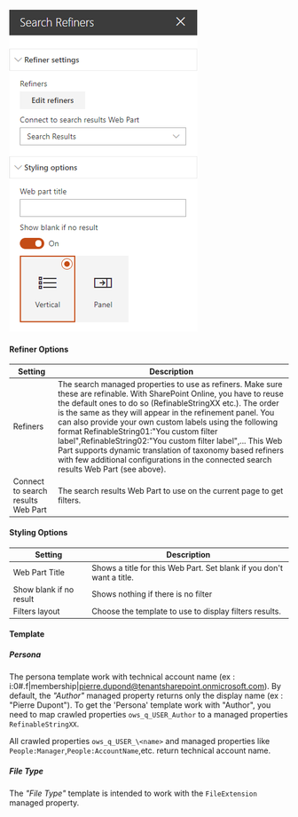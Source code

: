 
![Search Refiners](../images/search-refiners-property-pane.png)

#### Refiner Options

Setting | Description
-------|----
Refiners | The search managed properties to use as refiners. Make sure these are refinable. With SharePoint Online, you have to reuse the default ones to do so (RefinableStringXX etc.). The order is the same as they will appear in the refinement panel. You can also provide your own custom labels using the following format RefinableString01:"You custom filter label",RefinableString02:"You custom filter label",... This Web Part supports dynamic translation of taxonomy based refiners with few additional configurations in the connected search results Web Part (see above).
Connect to search results Web Part | The search results Web Part to use on the current page to get filters.

#### Styling Options

Setting | Description
-------|----
Web Part Title | Shows a title for this Web Part. Set blank if you don't want a title.
Show blank if no result | Shows nothing if there is no filter
Filters layout | Choose the template to use to display filters results.

#### Template

##### Persona

The persona template work with technical account name (ex : i:0#.f|membership|pierre.dupond@tenantsharepoint.onmicrosoft.com).
By default, the _"Author"_ managed property returns only the display name (ex : "Pierre Dupont"). 
To get the 'Persona' template work with "Author", you need to map crawled properties `ows_q_USER_Author` to a managed properties `RefinableStringXX`.

All crawled properties `ows_q_USER_\<name>` and managed properties like `People:Manager`,`People:AccountName`,etc. return technical account name.

##### File Type

The _"File Type"_ template is intended to work with the `FileExtension` managed property.
